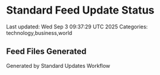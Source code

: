 # Standard Feed Update Status
Last updated: Wed Sep  3 09:37:29 UTC 2025
Categories: technology,business,world

## Feed Files Generated

Generated by Standard Updates Workflow

